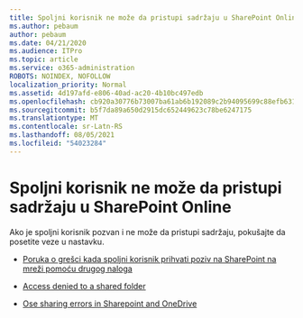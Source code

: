 ```yaml
---
title: Spoljni korisnik ne može da pristupi sadržaju u SharePoint Online
ms.author: pebaum
author: pebaum
ms.date: 04/21/2020
ms.audience: ITPro
ms.topic: article
ms.service: o365-administration
ROBOTS: NOINDEX, NOFOLLOW
localization_priority: Normal
ms.assetid: 4d197afd-e806-40ad-ac20-4b10bc497edb
ms.openlocfilehash: cb920a30776b73007ba61ab6b192089c2b94095699c88efb6316781ff00ed016
ms.sourcegitcommit: b5f7da89a650d2915dc652449623c78be6247175
ms.translationtype: MT
ms.contentlocale: sr-Latn-RS
ms.lasthandoff: 08/05/2021
ms.locfileid: "54023284"
---
```

# <a name="external-user-is-unable-to-access-content-in-sharepoint-online"></a>Spoljni korisnik ne može da pristupi sadržaju u SharePoint Online

Ako je spoljni korisnik pozvan i ne može da pristupi sadržaju, pokušajte da posetite veze u nastavku.

- [Poruka o grešci kada spoljni korisnik prihvati poziv na SharePoint na mreži pomoću drugog naloga](https://docs.microsoft.com/sharepoint/support/sharing-and-permissions/error-when-external-user-accepts-an-invitation-by-using-another-account)

- [Access denied to a shared folder](https://docs.microsoft.com/sharepoint/support/sharing-and-permissions/cannot-access-shared-folder)

- [Ose sharing errors in Sharepoint and OneDrive](https://docs.microsoft.com/sharepoint/sharepoint-onedrive-error-message)

